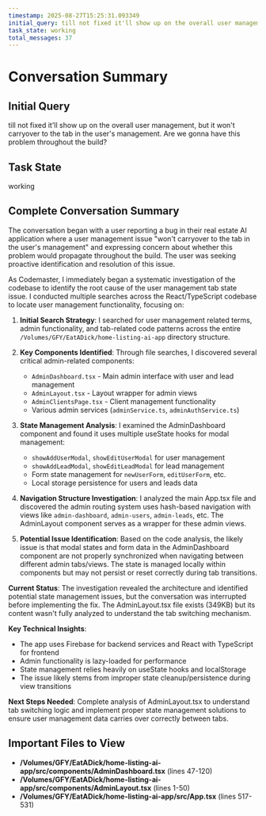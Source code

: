 ```yaml
---
timestamp: 2025-08-27T15:25:31.093349
initial_query: till not fixed it'll show up on the overall user management, but it won't carryover to the tab in the user's management. Are we gonna have this problem throughout the build?
task_state: working
total_messages: 37
---
```


# Conversation Summary

## Initial Query
till not fixed it'll show up on the overall user management, but it won't carryover to the tab in the user's management. Are we gonna have this problem throughout the build?

## Task State
working

## Complete Conversation Summary
The conversation began with a user reporting a bug in their real estate AI application where a user management issue "won't carryover to the tab in the user's management" and expressing concern about whether this problem would propagate throughout the build. The user was seeking proactive identification and resolution of this issue.

As Codemaster, I immediately began a systematic investigation of the codebase to identify the root cause of the user management tab state issue. I conducted multiple searches across the React/TypeScript codebase to locate user management functionality, focusing on:

1. **Initial Search Strategy**: I searched for user management related terms, admin functionality, and tab-related code patterns across the entire `/Volumes/GFY/EatADick/home-listing-ai-app` directory structure.

2. **Key Components Identified**: Through file searches, I discovered several critical admin-related components:
   - `AdminDashboard.tsx` - Main admin interface with user and lead management
   - `AdminLayout.tsx` - Layout wrapper for admin views  
   - `AdminClientsPage.tsx` - Client management functionality
   - Various admin services (`adminService.ts`, `adminAuthService.ts`)

3. **State Management Analysis**: I examined the AdminDashboard component and found it uses multiple useState hooks for modal management:
   - `showAddUserModal`, `showEditUserModal` for user management
   - `showAddLeadModal`, `showEditLeadModal` for lead management
   - Form state management for `newUserForm`, `editUserForm`, etc.
   - Local storage persistence for users and leads data

4. **Navigation Structure Investigation**: I analyzed the main App.tsx file and discovered the admin routing system uses hash-based navigation with views like `admin-dashboard`, `admin-users`, `admin-leads`, etc. The AdminLayout component serves as a wrapper for these admin views.

5. **Potential Issue Identification**: Based on the code analysis, the likely issue is that modal states and form data in the AdminDashboard component are not properly synchronized when navigating between different admin tabs/views. The state is managed locally within components but may not persist or reset correctly during tab transitions.

**Current Status**: The investigation revealed the architecture and identified potential state management issues, but the conversation was interrupted before implementing the fix. The AdminLayout.tsx file exists (349KB) but its content wasn't fully analyzed to understand the tab switching mechanism.

**Key Technical Insights**: 
- The app uses Firebase for backend services and React with TypeScript for frontend
- Admin functionality is lazy-loaded for performance
- State management relies heavily on useState hooks and localStorage
- The issue likely stems from improper state cleanup/persistence during view transitions

**Next Steps Needed**: Complete analysis of AdminLayout.tsx to understand tab switching logic and implement proper state management solutions to ensure user management data carries over correctly between tabs.

## Important Files to View

- **/Volumes/GFY/EatADick/home-listing-ai-app/src/components/AdminDashboard.tsx** (lines 47-120)
- **/Volumes/GFY/EatADick/home-listing-ai-app/src/components/AdminLayout.tsx** (lines 1-50)
- **/Volumes/GFY/EatADick/home-listing-ai-app/src/App.tsx** (lines 517-531)

